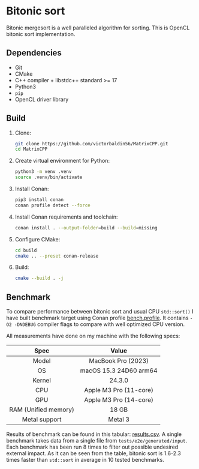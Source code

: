 # Bitonic sort

Bitonic mergesort is a well paralleled algorithm for sorting.
This is OpenCL bitonic sort implementation.

## Dependencies

* Git
* CMake
* C++ compiler + libstdc++ standard >= 17
* Python3
* `pip`
* OpenCL driver library

## Build

1. Clone:

   ```sh
   git clone https://github.com/victorbaldin56/MatrixCPP.git
   cd MatrixCPP
   ```

1. Create virtual environment for Python:

   ```sh
   python3 -m venv .venv
   source .venv/bin/activate
   ```

1. Install Conan:

   ```sh
   pip3 install conan
   conan profile detect --force
   ```

1. Install Conan requirements and toolchain:

   ```sh
   conan install . --output-folder=build --build=missing
   ```

1. Configure CMake:

   ```sh
   cd build
   cmake .. --preset conan-release
   ```

1. Build:

   ```sh
   cmake --build . -j
   ```

## Benchmark

To compare performance between bitonic sort and usual CPU `std::sort()` I have
built benchmark target using Conan profile [bench.profile](profiles/bench.profile).
It contains `-O2 -DNDEBUG` compiler flags
to compare with well optimized CPU version.

All measurements have done on my machine with the following specs:

| Spec | Value |
|:---------:|:--------------:|
| Model | MacBook Pro (2023) |
| OS        |  macOS 15.3 24D60 arm64 |
| Kernel | 24.3.0 |
| CPU | Apple M3 Pro (11-core) |
| GPU | Apple M3 Pro (14-core) |
| RAM (Unified memory) | 18 GB |
| Metal support | Metal 3 |

Results of benchmark can be found in this tabular: [results.csv](results/results.csv).
A single benchmark takes data from a single file from `tests/e2e/generated/input`.
Each benchmark has been run 8 times to filter out possible undesired external impact.
As it can be seen from the table,
bitonic sort is 1.6-2.3 times faster
than `std::sort` in average in
10 tested benchmarks.
